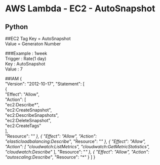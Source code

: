 # AWS Lambda - EC2 - AutoSnapshot

## Python

##EC2 Tag
Key = AutoSnapshot  
Value = Generaton Number  

###Example : 1week  
Trigger : Rate(1 day)  
Key : AutoSnapshot  
Value : 7

##IAM
    {  
        "Version": "2012-10-17",  "Statement": [  
            {  
                "Effect": "Allow",  
                "Action": [  
                    "ec2:Describe*",  
                    "ec2:CreateSnapshot",  
                    "ec2:DescribeSnapshots",  
                    "ec2:DeleteSnapshot",  
                    "ec2:CreateTags"  
                ],  
                "Resource": "*"
            },
            {
                "Effect": "Allow",
                "Action": "elasticloadbalancing:Describe*",
                "Resource": "*"
            },
            {
                "Effect": "Allow",
                "Action": [
                    "cloudwatch:ListMetrics",
                    "cloudwatch:GetMetricStatistics",
                    "cloudwatch:Describe*"
                ],
                "Resource": "*"
            },
            {
                "Effect": "Allow",
                "Action": "autoscaling:Describe*",
                "Resource": "*"
            }
        ]
    }
